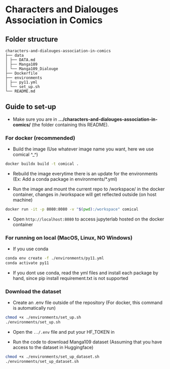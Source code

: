 # Characters and Dialouges Association in Comics

## Folder structure

```
characters-and-dialouges-association-in-comics
├── data
│ ├── DATA.md
│ ├── Manga109
│ └── Manga109_Dialouge
├── Dockerfile
├── environments
│ ├── py11.yml
│ └── set_up.sh
└── README.md
```

## Guide to set-up

- Make sure you are in **.../characters-and-dialouges-association-in-comics/** (the folder containing this README).

### For docker (recommended)

- Build the image (Use whatever image name you want, here we use comical ^\_^)

```bash
docker buildx build -t comical .
```

- Rebuild the image everytime there is an update for the environments (Ex: Add a conda package in environments/\*.yml)

- Run the image and mount the current repo to /workspace/ in the docker container, changes in /workspace will get reflected outside (on host machine)

```bash
docker run -it -p 8080:8080 -v "$(pwd):/workspace" comical
```

- Open `http://localhost:8080` to access jupyterlab hosted on the docker container

### For running on local (MacOS, Linux, NO Windows)

- If you use conda

```bash
conda env create -f ./environments/py11.yml
conda activate py11
```

- If you dont use conda, read the yml files and install each package by hand, since pip install requirement.txt is not supported

### Download the dataset

- Create an .env file outside of the repository (For docker, this command is automatically run)

```bash
chmod +x ./environments/set_up.sh
./environments/set_up.sh
```

- Open the `../.env` file and put your HF_TOKEN in

- Run the code to download Manga109 dataset (Assuming that you have access to the dataset in Huggingface)

```bash
chmod +x ./environments/set_up_dataset.sh
./environments/set_up_dataset.sh
```
